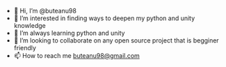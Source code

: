- 👋 Hi, I’m @buteanu98
- 👀 I’m interested in finding ways to deepen my python and unity knowledge
- 🌱 I’m always learning python and unity
- 💞️ I’m looking to collaborate on any open source project that is begginer friendly
- 📫 How to reach me buteanu98@gmail.com

